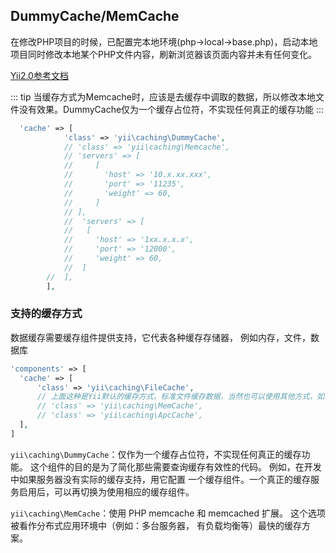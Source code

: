## DummyCache/MemCache
在修改PHP项目的时候，已配置完本地环境(php->local->base.php)，启动本地项目同时修改本地某个PHP文件内容，刷新浏览器该页面内容并未有任何变化。

[Yii2.0参考文档](https://www.yiichina.com/doc/api/2.0/yii-caching-memcache)

::: tip
当缓存方式为Memcache时，应该是去缓存中调取的数据，所以修改本地文件没有效果。DummyCache仅为一个缓存占位符，不实现任何真正的缓存功能
:::
```php
  'cache' => [
            'class' => 'yii\caching\DummyCache',
            // 'class' => 'yii\caching\Memcache',
            // 'servers' => [
            //     [
            //       'host' => '10.x.xx.xxx',
            //       'port' => '11235',
            //       'weight' => 60,
            //     ]
            // ],
            //  'servers' => [
            //   [
            //     'host' => '1xx.x.x.x',
            //     'port' => '12000',
            //     'weight' => 60,
            //  ]
        //  ],
        ],
```
### 支持的缓存方式
数据缓存需要缓存组件提供支持，它代表各种缓存存储器， 例如内存，文件，数据库
```php
'components' => [
  'cache' => [
      'class' => 'yii\caching\FileCache',
      // 上面这种是Yii默认的缓存方式，标准文件缓存数据，当然也可以使用其他方式，如：
      // 'class' => 'yii\caching\MemCache',
      // 'class' => 'yii\caching\ApcCache',
  ],
]
```
`yii\caching\DummyCache`：仅作为一个缓存占位符，不实现任何真正的缓存功能。 这个组件的目的是为了简化那些需要查询缓存有效性的代码。
例如，在开发中如果服务器没有实际的缓存支持，用它配置 一个缓存组件。一个真正的缓存服务启用后，可以再切换为使用相应的缓存组件。

`yii\caching\MemCache`：使用 PHP memcache 和 memcached 扩展。 这个选项被看作分布式应用环境中（例如：多台服务器， 有负载均衡等）最快的缓存方案。
